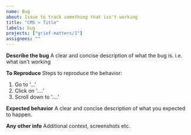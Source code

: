 ```yaml
---
name: Bug
about: Issue to track something that isn't working
title: "CMS > Title"
labels: bug
projects: ["grief-matters/1"]
assignees: ""
---
```


**Describe the bug**
A clear and concise description of what the bug is. i.e. what isn't working

**To Reproduce**
Steps to reproduce the behavior:

1. Go to '...'
2. Click on '....'
3. Scroll down to '....'

**Expected behavior**
A clear and concise description of what you expected to happen.

**Any other info**
Additional context, screenshots etc.
